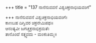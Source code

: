 +++
title = "137 ನಾನೆನುವವನೆ ವಿಶ್ವಚಕ್ರನಾಭಿಯವಂಗೆ"

+++
ನಾನೆನುವವನೆ ವಿಶ್ವಚಕ್ರನಾಭಿಯವಂಗೆ।  
ಕಾಣಬಹ ದಿಗ್ವಿವರ ಚಕ್ರನೇಮಿಪಥ॥  
ಆನಂತ್ಯವೀ ಜಗಚ್ಚಕ್ರನಾಭಿಕ್ರಮತೆ।  
ತಾನೊಂದೆ ಸತ್ತ್ವವದು - ಮಂಕುತಿಮ್ಮ॥  

